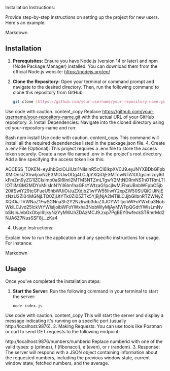  Installation Instructions:

Provide step-by-step instructions on setting up the project for new users. Here's an example:

Markdown
## Installation

1. **Prerequisites:** Ensure you have Node.js (version 14 or later) and npm (Node Package Manager) installed. You can download them from the official Node.js website: https://nodejs.org/en/
2. **Clone the Repository:** Open your terminal or command prompt and navigate to the desired directory. Then, run the following command to clone this repository from GitHub:

   ```bash
   git clone [https://github.com/your-username/your-repository-name.git](https://github.com/MAHARAGEVENDRAN/927621BAD030.git)
Use code with caution.
content_copy
Replace https://github.com/your-username/your-repository-name.git with the actual URL of your GitHub repository.
3. Install Dependencies: Navigate into the cloned directory using cd your-repository-name and run:

Bash
npm install
Use code with caution.
content_copy
This command will install all the required dependencies listed in the package.json file.
4. Create a .env File (Optional): This project requires a .env file to store the access token securely. Create a new file named .env in the project's root directory. Add a line specifying the access token like this:

ACCESS_TOKEN=eyJhbGciOiJIUzI1NiIsInR5cCI6IkpXVCJ9.eyJNYXBDbGFpbXMiOnsiZXhwIjoxNzE3MDUwODg4LCJpYXQiOjE3MTcwNTA1ODgsImlzcyI6IkFmZm9yZG1lZCIsImp0aSI6ImI2MTM3NTZmLTgwY2MtNDRmNS1hOTRmLTllOTliMGM2MDYxMiIsInN1YiI6Im1haGFsYWtzaG1pcjIwMjFhaUBnbWFpbC5jb20ifSwiY29tcGFueU5hbWUiOiJuZXdjb21wYW55IiwiY2xpZW50SUQiOiJiNjEzNzU2Zi04MGNjLTQ0ZjUtYTk0Zi05ZTk5YjBjNjA2MTIiLCJjbGllbnRTZWNyZXQiOiJTVWNaZ1FwSGNna3h2Y2NzIiwib3duZXJOYW1lIjoibWFoYWxha3NobWkiLCJvd25lckVtYWlsIjoibWFoYWxha3NobWlyMjAyMWFpQGdtYWlsLmNvbSIsInJvbGxObyI6IjkyNzYyMWJhZDAzMCJ9.zxp7PgBEY0wfeckSTRmrMd2NJA6Z7NusSSF8j__zKa4


4. Usage Instructions:

Explain how to run the application and any specific instructions for usage. For instance:

Markdown
## Usage

Once you've completed the installation steps:

1. **Start the Server:** Run the following command in your terminal to start the server:

   ```bash
   node index.js
Use code with caution.
content_copy
This will start the server and display a message indicating it's running on a specific port (usually http://localhost:9876).
2. Making Requests: You can use tools like Postman or curl to send GET requests to the following endpoint:

http://localhost:9876/numbers/numberid
Replace numberid with one of the valid types: p (primes), f (fibonacci), e (even), or r (random).
3. Response: The server will respond with a JSON object containing information about the requested numbers, including the previous window state, current window state, fetched numbers, and the average.
